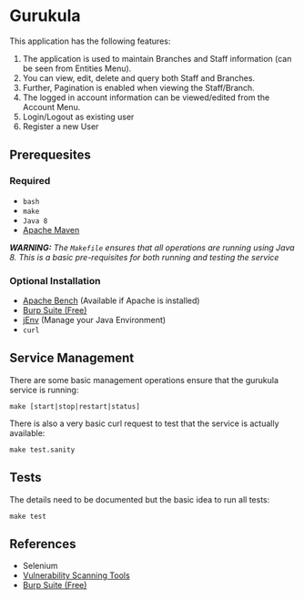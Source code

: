 # Gurukula

This application has the following features:

1. The application is used to maintain Branches and Staff information (can be seen from Entities Menu). 
2. You can view, edit, delete and query both Staff and Branches. 
3. Further, Pagination is enabled when viewing the Staff/Branch. 
4. The logged in account information can be viewed/edited from the Account Menu. 
5. Login/Logout as existing user
6. Register a new User

## Prerequesites

### Required

* `bash`
* `make`
* `Java 8`
* [Apache Maven](https://maven.apache.org/)

_**WARNING:**_ _The `Makefile` ensures that all operations are running using Java 8. This is a basic pre-requisites for both running and testing the service_

### Optional Installation

* [Apache Bench](http://httpd.apache.org/docs/2.4/programs/ab.html) (Available if Apache is installed)
* [Burp Suite (Free)](http://www.portswigger.net/)
* [jEnv](http://www.jenv.be/) (Manage your Java Environment)
* `curl`

## Service Management

There are some basic management operations ensure that the gurukula service is running:

	make [start|stop|restart|status]
	
There is also a very basic curl request to test that the service is actually available:

	make test.sanity

## Tests

The details need to be documented but the basic idea to run all tests:

	make test

## References

* Selenium
* [Vulnerability Scanning Tools](https://www.owasp.org/index.php/Category:Vulnerability_Scanning_Tools)
* [Burp Suite (Free)](http://www.portswigger.net/)